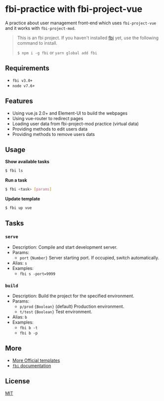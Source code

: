 # fbi-practice with fbi-project-vue

A practice about user management front-end which uses `fbi-project-vue` and it works with `fbi-project-mod`.

> This is an fbi project. If you haven't installed [fbi](https://github.com/AlloyTeam/fbi) yet, use the following command to install.
>
> `$ npm i -g fbi` or `yarn global add fbi`

## Requirements

- `fbi v3.0+`
- `node v7.6+`

## Features

- Using vue.js 2.0+ and Element-UI to build the webpages
- Using vue-router to redirect pages
- Loading user data from fbi-project-mod practice (virtual data)
- Providing methods to edit users data
- Providing methods to remove users dats

## Usage

**Show available tasks**

```bash
$ fbi ls
```

**Run a task**

```bash
$ fbi <task> [params]
```

**Update template**

```bash
$ fbi up vue
```

## Tasks

### `serve`

- Description: Compile and start development server.
- Params:
  - `port` `{Number}` Server starting port. If occupied, switch automatically.
- Alias: `s`
- Examples:
  - `fbi s -port=9999`

### `build`

- Description: Build the project for the specified environment.
- Params:
  - `p/prod` `{Boolean}` (default) Production environment.
  - `t/test` `{Boolean}` Test environment.
- Alias: `b`
- Examples:
  - `fbi b -t`
  - `fbi b -p`

## More

- [More Official templates](https://github.com/fbi-templates)
- [`fbi` documentation](https://neikvon.gitbooks.io/fbi/content/)

## License

[MIT](https://opensource.org/licenses/MIT)